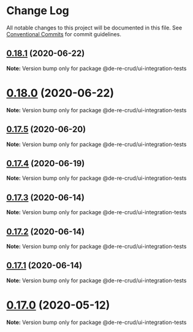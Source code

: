 # Change Log

All notable changes to this project will be documented in this file.
See [Conventional Commits](https://conventionalcommits.org) for commit guidelines.

## [0.18.1](https://github.com/DeReCrud/de-re-crud/tree/master/packages/ui-integration-tests/compare/v0.18.0...v0.18.1) (2020-06-22)

**Note:** Version bump only for package @de-re-crud/ui-integration-tests






# [0.18.0](https://github.com/DeReCrud/de-re-crud/tree/master/packages/ui-integration-tests/compare/v0.17.5...v0.18.0) (2020-06-22)

**Note:** Version bump only for package @de-re-crud/ui-integration-tests





## [0.17.5](https://github.com/DeReCrud/de-re-crud/tree/master/packages/ui-integration-tests/compare/v0.17.4...v0.17.5) (2020-06-20)

**Note:** Version bump only for package @de-re-crud/ui-integration-tests





## [0.17.4](https://github.com/DeReCrud/de-re-crud/tree/master/packages/ui-integration-tests/compare/v0.17.3...v0.17.4) (2020-06-19)

**Note:** Version bump only for package @de-re-crud/ui-integration-tests





## [0.17.3](https://github.com/DeReCrud/de-re-crud/tree/master/packages/ui-integration-tests/compare/v0.17.2...v0.17.3) (2020-06-14)

**Note:** Version bump only for package @de-re-crud/ui-integration-tests





## [0.17.2](https://github.com/DeReCrud/de-re-crud/tree/master/packages/ui-integration-tests/compare/v0.17.1...v0.17.2) (2020-06-14)

**Note:** Version bump only for package @de-re-crud/ui-integration-tests






## [0.17.1](https://github.com/DeReCrud/de-re-crud/tree/master/packages/ui-integration-tests/compare/v0.17.0...v0.17.1) (2020-06-14)

**Note:** Version bump only for package @de-re-crud/ui-integration-tests






# [0.17.0](https://github.com/DeReCrud/de-re-crud/tree/master/packages/ui-integration-tests/compare/v0.16.8...v0.17.0) (2020-05-12)

**Note:** Version bump only for package @de-re-crud/ui-integration-tests
